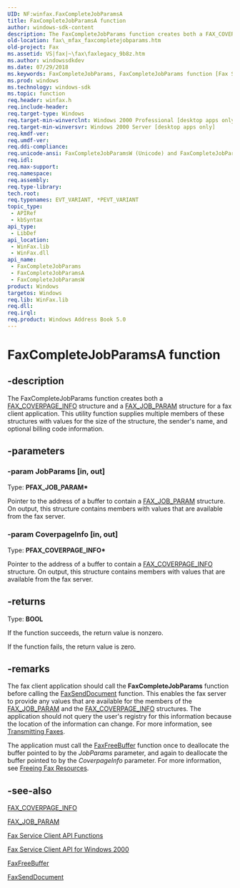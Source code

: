 ```yaml
---
UID: NF:winfax.FaxCompleteJobParamsA
title: FaxCompleteJobParamsA function
author: windows-sdk-content
description: The FaxCompleteJobParams function creates both a FAX_COVERPAGE_INFO structure and a FAX_JOB_PARAM structure for a fax client application.
old-location: fax\_mfax_faxcompletejobparams.htm
old-project: Fax
ms.assetid: VS|fax|~\fax\faxlegacy_9b8z.htm
ms.author: windowssdkdev
ms.date: 07/29/2018
ms.keywords: FaxCompleteJobParams, FaxCompleteJobParams function [Fax Service], FaxCompleteJobParamsA, FaxCompleteJobParamsW, _mfax_faxcompletejobparams, fax._mfax_faxcompletejobparams, winfax/FaxCompleteJobParams, winfax/FaxCompleteJobParamsA, winfax/FaxCompleteJobParamsW
ms.prod: windows
ms.technology: windows-sdk
ms.topic: function
req.header: winfax.h
req.include-header: 
req.target-type: Windows
req.target-min-winverclnt: Windows 2000 Professional [desktop apps only]
req.target-min-winversvr: Windows 2000 Server [desktop apps only]
req.kmdf-ver: 
req.umdf-ver: 
req.ddi-compliance: 
req.unicode-ansi: FaxCompleteJobParamsW (Unicode) and FaxCompleteJobParamsA (ANSI)
req.idl: 
req.max-support: 
req.namespace: 
req.assembly: 
req.type-library: 
tech.root: 
req.typenames: EVT_VARIANT, *PEVT_VARIANT
topic_type:
 - APIRef
 - kbSyntax
api_type:
 - LibDef
api_location:
 - WinFax.lib
 - WinFax.dll
api_name:
 - FaxCompleteJobParams
 - FaxCompleteJobParamsA
 - FaxCompleteJobParamsW
product: Windows
targetos: Windows
req.lib: WinFax.lib
req.dll: 
req.irql: 
req.product: Windows Address Book 5.0
---
```


# FaxCompleteJobParamsA function


## -description


The FaxCompleteJobParams function creates both a <a href="https://msdn.microsoft.com/488a4c89-7efc-4aa5-aa8d-b6cc2ccd2535">FAX_COVERPAGE_INFO</a> structure and a <a href="https://msdn.microsoft.com/d589a255-abe2-49d5-b593-3a60cdaf61eb">FAX_JOB_PARAM</a> structure for a fax client application. This utility function supplies multiple members of these structures with values for the size of the structure, the sender's name, and optional billing code information.


## -parameters




### -param JobParams [in, out]

Type: <b>PFAX_JOB_PARAM*</b>

Pointer to the address of a buffer to contain a <a href="https://msdn.microsoft.com/d589a255-abe2-49d5-b593-3a60cdaf61eb">FAX_JOB_PARAM</a> structure. On output, this structure contains members with values that are available from the fax server.


### -param CoverpageInfo [in, out]

Type: <b>PFAX_COVERPAGE_INFO*</b>

Pointer to the address of a buffer to contain a <a href="https://msdn.microsoft.com/488a4c89-7efc-4aa5-aa8d-b6cc2ccd2535">FAX_COVERPAGE_INFO</a> structure. On output, this structure contains members with values that are available from the fax server.


## -returns



Type: <b>BOOL</b>

If the function succeeds, the return value is nonzero.

If the function fails, the return value is zero.




## -remarks



The fax client application should call the <b>FaxCompleteJobParams</b> function before calling the <a href="https://msdn.microsoft.com/bbf8def4-4af0-4315-94f9-860f9db1eefa">FaxSendDocument</a> function. This enables the fax server to provide any values that are available for the members of the <a href="https://msdn.microsoft.com/d589a255-abe2-49d5-b593-3a60cdaf61eb">FAX_JOB_PARAM</a> and the <a href="https://msdn.microsoft.com/488a4c89-7efc-4aa5-aa8d-b6cc2ccd2535">FAX_COVERPAGE_INFO</a> structures. The application should not query the user's registry for this information because the location of the information can change. For more information, see <a href="https://msdn.microsoft.com/bee4d50b-d6e3-432b-9db6-c7df837079f4">Transmitting Faxes</a>.

The application must call the <a href="https://msdn.microsoft.com/9a7eedc8-e00f-40e8-a9f4-8e919012ed47">FaxFreeBuffer</a> function once to deallocate the buffer pointed to by the <i>JobParams</i> parameter, and again to deallocate the buffer pointed to by the <i>CoverpageInfo</i> parameter. For more information, see <a href="https://msdn.microsoft.com/a8371d98-8a66-484a-9179-4894ae0a7dfc">Freeing Fax Resources</a>.




## -see-also




<a href="https://msdn.microsoft.com/488a4c89-7efc-4aa5-aa8d-b6cc2ccd2535">FAX_COVERPAGE_INFO</a>



<a href="https://msdn.microsoft.com/d589a255-abe2-49d5-b593-3a60cdaf61eb">FAX_JOB_PARAM</a>



<a href="https://msdn.microsoft.com/b076b5ba-09af-4312-90c1-27abd0b859df">Fax Service Client API Functions</a>



<a href="https://msdn.microsoft.com/cbc79dc5-d0ca-418d-8572-64b0a582056f">Fax Service Client API for Windows 2000</a>



<a href="https://msdn.microsoft.com/9a7eedc8-e00f-40e8-a9f4-8e919012ed47">FaxFreeBuffer</a>



<a href="https://msdn.microsoft.com/bbf8def4-4af0-4315-94f9-860f9db1eefa">FaxSendDocument</a>
 

 

